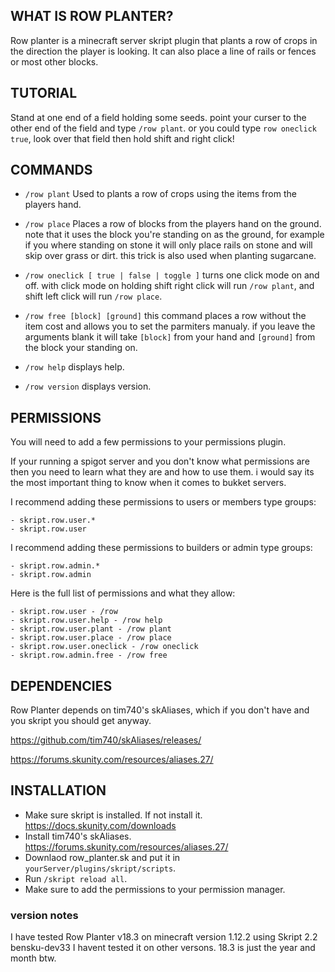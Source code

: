 ## WHAT IS ROW PLANTER?

Row planter is a minecraft server skript plugin that plants a row of crops in the direction the player is looking. It can also place a line of rails or fences or most other blocks.

## TUTORIAL

Stand at one end of a field holding some seeds. point your curser to the other end of the field and type `/row plant`. or you could type `row oneclick true`, look over that field then hold shift and right click!

## COMMANDS

* `/row plant` Used to plants a row of crops using the items from the players hand.

* `/row place` Places a row of blocks from the players hand on the ground. note that it uses the block you're standing on as the ground, for example if you where standing on stone it will only place rails on stone and will skip over grass or dirt. this trick is also used when planting sugarcane.

* `/row oneclick [ true | false | toggle ]` turns one click mode on and off. with click mode on holding shift right click will run `/row plant`, and shift left click will run `/row place`.

* `/row free [block] [ground]` this command places a row without the item cost and allows you to set the parmiters manualy. if you leave the arguments blank it will take `[block]` from your hand and `[ground]` from the block your standing on.

* `/row help` displays help.

* `/row version` displays version.

## PERMISSIONS

You will need to add a few permissions to your permissions plugin.

If your running a spigot server and you don't know what permissions are then you need to learn what they are and how to use them. i would say its the most important thing to know when it comes to bukket servers.
 
I recommend adding these permissions to users or members type groups:
```
- skript.row.user.*
- skript.row.user
```
I recommend adding these permissions to builders or admin type groups:
```
- skript.row.admin.*
- skript.row.admin
```
Here is the full list of permissions and what they allow:
```
- skript.row.user - /row
- skript.row.user.help - /row help
- skript.row.user.plant - /row plant
- skript.row.user.place - /row place
- skript.row.user.oneclick - /row oneclick
- skript.row.admin.free - /row free
```
## DEPENDENCIES

Row Planter depends on tim740's skAliases, which if you don't have and you skript you should get anyway.

https://github.com/tim740/skAliases/releases/

https://forums.skunity.com/resources/aliases.27/

## INSTALLATION

* Make sure skript is installed. If not install it. https://docs.skunity.com/downloads
* Install tim740's skAliases. https://forums.skunity.com/resources/aliases.27/
* Downlaod row_planter.sk and put it in `yourServer/plugins/skript/scripts`.
* Run `/skript reload all`.
* Make sure to add the permissions to your permission manager.

### version notes

I have tested Row Planter v18.3 on minecraft version 1.12.2 using Skript 2.2 bensku-dev33 I havent tested it on other versons. 18.3 is just the year and month btw.
